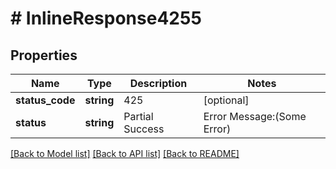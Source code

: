 # # InlineResponse4255

## Properties

Name | Type | Description | Notes
------------ | ------------- | ------------- | -------------
**status_code** | **string** | 425 | [optional]
**status** | **string** | Partial Success |  Error Message:(Some Error) | [optional]

[[Back to Model list]](../../README.md#models) [[Back to API list]](../../README.md#endpoints) [[Back to README]](../../README.md)
